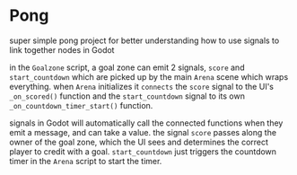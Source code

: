 # Pong

super simple pong project for better understanding how to use signals to link together nodes in Godot

in the `Goalzone` script, a goal zone can emit 2 signals, `score` and `start_countdown` which are picked up by the main `Arena` scene which wraps everything. when `Arena` initializes it `connects` the `score` signal to the UI's `_on_scored()` function and the `start_countdown` signal to its own `_on_countdown_timer_start()` function.

signals in Godot will automatically call the connected functions when they emit a message, and can take a value. the signal `score` passes along the owner of the goal zone, which the UI sees and determines the correct player to credit with a goal. `start_countdown` just triggers the countdown timer in the `Arena` script to start the timer.
